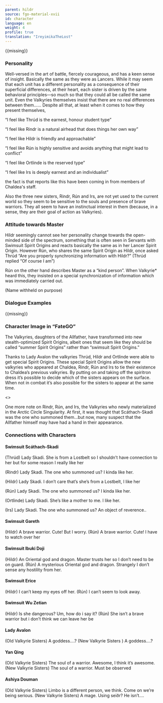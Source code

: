 ```yaml
---
parent: hildr
source: fgo-material-xvii
id: character
language: en
weight: 4
profile: true
translation: "IreyimikaTheLost"
---
```


{{missing}}

### Personality

Well-versed in the art of battle, fiercely courageous, and has a keen sense of insight. 
Basically the same as they were as Lancers.
While it may seem that each unit has a different personality as a consequence of their superficial differences, at their heart, each sister is driven by the same behavioral principles—so much so that they could all be called the same unit.
Even the Valkyries themselves insist that there are no real differences between them……
Despite all that, at least when it comes to how they present themselves,

“I feel like Thrúd is the earnest, honour student type”

“I feel like Rindr is a natural airhead that does things her own way”

“I feel like Hildr is friendly and approachable”

“I feel like Rún is highly sensitive and avoids anything that might lead to conflict”

“I feel like Ortlinde is the reserved type”

“I feel like Irs is deeply earnest and an individualist”

the fact is that reports like this have been coming in from members of Chaldea's staff.

Also the three new sisters, Rindr, Rún and Irs, are not yet used to the current world so they seem to be sensitive to the souls and presence of brave warriors. They all seem to have an instinctual interest in them (because, in a sense, they are their goal of action as Valkyries).

### Attitude towards Master

Hildr seemingly cannot see her personality change towards the open-minded side of the spectrum, something that is often seen in Servants with Swimsuit Spirit Origins and reacts basically the same as in her Lancer Spirit Origin. However Rún, who shares the same Spirit Origin as Hildr, once asked Thrúd “Are you properly synchronizing information with Hildr?” (Thrúd replied “Of course I am”)

Rún on the other hand describes Master as a “kind person”. When Valkyrie* heard this, they insisted on a special synchronization of information which was immediately carried out.

(Name withheld on purpose)

### Dialogue Examples

{{missing}}

### Character Image in “FateGO”

The Valkyries, daughters of the Allfather, have transformed into new stealth-optimized Spirit Origins, albeit ones that seem like they should be called “summer Spirit Origins” rather than “swimsuit Spirit Origins.”

Thanks to Lady Avalon the valkyries Thrúd, Hildr and Ortlinde were able to get special Spirit Origins. These special Spirit Origins allow the new valkyries who appeared at Chaldea, Rindr, Rún and Irs to tie their existence to Chaldea’s previous valkyries. By putting on and taking off the spiritron dress it’s possible to decide which of the sisters appears on the surface. When not in combat it’s also possible for the sisters to appear at the same time.

<>

One more note on Rindr, Rún, and Irs, the Valkyries who newly materialized in the Arctic Circle Singularity. At first, it was thought that Scáthach-Skadi was the one who summoned them…but now, many suspect that the Allfather himself may have had a hand in their appearance.

### Connections with Characters

#### Swimsuit Scáthach-Skadi

(Thrúd) Lady Skadi. She is from a Lostbelt so I shouldn’t have connection to her but for some reason I really like her

(Rindr) Lady Skadi. The one who summoned us? I kinda like her.

(Hildr) Lady Skadi. I don’t care that’s she’s from a Lostbelt, I like her

(Rún) Lady Skadi. The one who summoned us? I kinda like her.

(Ortlinde) Lady Skadi. She’s like a mother to me. l like her.

(Irs) Lady Skadi. The one who summoned us? An object of reverence..

#### Swimsuit Gareth

(Hildr) A brave warrior. Cute! But I worry.
(Rún) A brave warrior. Cute! I have to watch over her

#### Swimsuit Ibuki Doji

(Hildr) An Oriental god and dragon. Master trusts her so I don’t need to be on guard.
(Rún) A mysterious Oriental god and dragon. Strangely I don’t sense any hostility from her.

#### Swimsuit Erice

(Hildr) I can’t keep my eyes off her.
(Rún) I can’t seem to look away.

#### Swimsuit Wu Zetian

(Hildr) Is she dangerous? Um, how do i say it?
(Rún) She isn’t a brave warrior but i don’t think we can leave her be

#### Lady Avalon

(Old Valkyrie Sisters) A goddess….?
(New Valkyrie Sisters ) A goddess….?

#### Yan Qing

(Old Valkyrie Sisters) The soul of a warrior. Awesome, I think it’s awesome.
(New Valkyrie Sisters) The soul of a warrior. Must be observed

#### Ashiya Douman

(Old Valkyrie Sisters) Limbo is a different person, we think. Come on we’re being serious.
(New Valkyrie Sisters) A mage. Using seiðr? He isn’t….
